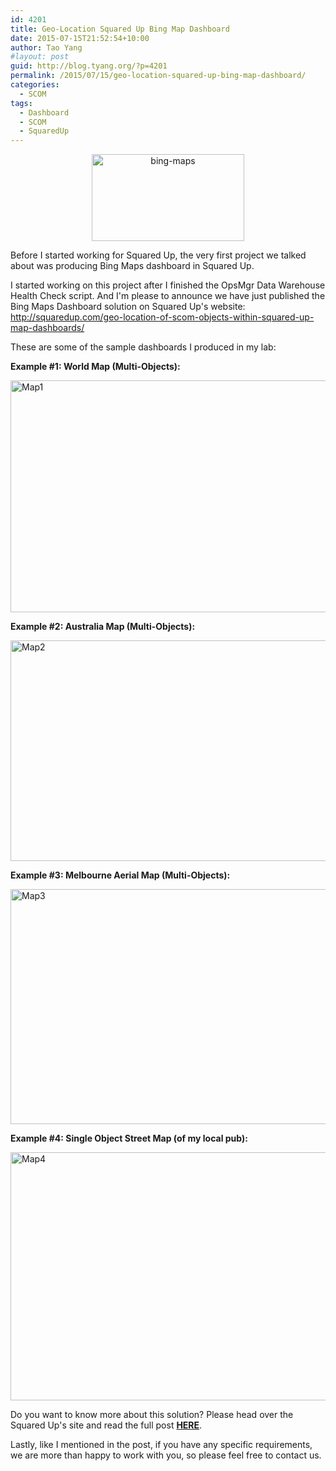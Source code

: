 ```yaml
---
id: 4201
title: Geo-Location Squared Up Bing Map Dashboard
date: 2015-07-15T21:52:54+10:00
author: Tao Yang
#layout: post
guid: http://blog.tyang.org/?p=4201
permalink: /2015/07/15/geo-location-squared-up-bing-map-dashboard/
categories:
  - SCOM
tags:
  - Dashboard
  - SCOM
  - SquaredUp
---
```

<p align="center"><a href="http://blog.tyang.org/wp-content/uploads/2015/07/bing-maps.jpg"><img style="background-image: none; float: none; padding-top: 0px; padding-left: 0px; margin: 1px auto 0px; display: block; padding-right: 0px; border: 0px;" title="bing-maps" src="http://blog.tyang.org/wp-content/uploads/2015/07/bing-maps_thumb.jpg" alt="bing-maps" width="244" height="139" border="0" /></a></p>
Before I started working for Squared Up, the very first project we talked about was producing Bing Maps dashboard in Squared Up.

I started working on this project after I finished the OpsMgr Data Warehouse Health Check script. And I'm please to announce we have just published the Bing Maps Dashboard solution on Squared Up's website: <a title="http://squaredup.com/geo-location-of-scom-objects-within-squared-up-map-dashboards/" href="http://squaredup.com/geo-location-of-scom-objects-within-squared-up-map-dashboards/">http://squaredup.com/geo-location-of-scom-objects-within-squared-up-map-dashboards/</a>

These are some of the sample dashboards I produced in my lab:

<strong>Example #1: World Map (Multi-Objects):</strong>

<img src="http://squaredup.com/wp-content/uploads/2015/07/Map1.png" alt="Map1" width="677" height="371" />

<strong>Example #2: Australia Map (Multi-Objects):</strong>

<img src="http://squaredup.com/wp-content/uploads/2015/07/Map2.png" alt="Map2" width="680" height="353" />

<strong>Example #3: Melbourne Aerial Map (Multi-Objects):</strong>

<img src="http://squaredup.com/wp-content/uploads/2015/07/Map3.png" alt="Map3" width="684" height="376" />

<strong>Example #4: Single Object Street Map (of my local pub):</strong>

<img src="http://squaredup.com/wp-content/uploads/2015/07/Map4.png" alt="Map4" width="683" height="397" />

Do you want to know more about this solution? Please head over the Squared Up's site and read the full post <a href="http://squaredup.com/geo-location-of-scom-objects-within-squared-up-map-dashboards/" target="_blank"><strong>HERE</strong></a>.

Lastly, like I mentioned in the post, if you have any specific requirements, we are more than happy to work with you, so please feel free to contact us.